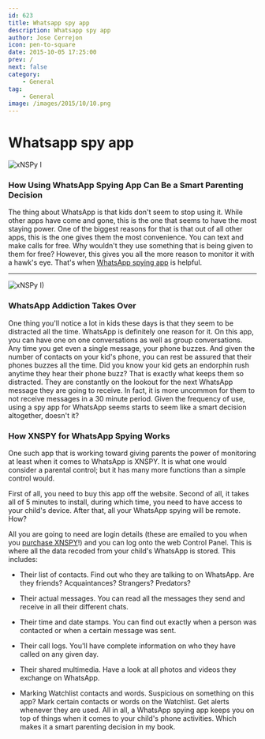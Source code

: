 ```yaml
---
id: 623
title: Whatsapp spy app
description: Whatsapp spy app
author: Jose Cerrejon
icon: pen-to-square
date: 2015-10-05 17:25:00
prev: /
next: false
category:
    - General
tag:
    - General
image: /images/2015/10/10.png
---
```


# Whatsapp spy app

![xNSPy I](/images/2015/10/10.png)

### How Using WhatsApp Spying App Can Be a Smart Parenting Decision

The thing about WhatsApp is that kids don't seem to stop using it. While other apps have come and gone, this is the one that seems to have the most staying power. One of the biggest reasons for that is that out of all other apps, this is the one gives them the most convenience. You can text and make calls for free. Why wouldn't they use something that is being given to them for free? However, this gives you all the more reason to monitor it with a hawk's eye. That's when [WhatsApp spying app](https://xnspy.com/features/whats-app.html) is helpful.

---

![xNSPy I)](/images/2015/10/09.png)

### WhatsApp Addiction Takes Over

One thing you'll notice a lot in kids these days is that they seem to be distracted all the time. WhatsApp is definitely one reason for it. On this app, you can have one on one conversations as well as group conversations. Any time you get even a single message, your phone buzzes. And given the number of contacts on your kid's phone, you can rest be assured that their phones buzzes all the time. Did you know your kid gets an endorphin rush anytime they hear their phone buzz? That is exactly what keeps them so distracted. They are constantly on the lookout for the next WhatsApp message they are going to receive. In fact, it is more uncommon for them to not receive messages in a 30 minute period. Given the frequency of use, using a spy app for WhatsApp seems starts to seem like a smart decision altogether, doesn't it?

### How XNSPY for WhatsApp Spying Works

One such app that is working toward giving parents the power of monitoring at least when it comes to WhatsApp is XNSPY. It is what one would consider a parental control; but it has many more functions than a simple control would.

First of all, you need to buy this app off the website. Second of all, it takes all of 5 minutes to install, during which time, you need to have access to your child's device. After that, all your WhatsApp spying will be remote. How?

All you are going to need are login details (these are emailed to you when you [purchase XNSPY](https://xnspy.com/buy-now.html)!) and you can log onto the web Control Panel. This is where all the data recoded from your child's WhatsApp is stored. This includes:

-   Their list of contacts. Find out who they are talking to on WhatsApp. Are they friends? Acquaintances? Strangers? Predators?

-   Their actual messages. You can read all the messages they send and receive in all their different chats.

-   Their time and date stamps. You can find out exactly when a person was contacted or when a certain message was sent.

-   Their call logs. You'll have complete information on who they have called on any given day.

-   Their shared multimedia. Have a look at all photos and videos they exchange on WhatsApp.

-   Marking Watchlist contacts and words. Suspicious on something on this app? Mark certain contacts or words on the Watchlist. Get alerts whenever they are used.
    All in all, a WhatsApp spying app keeps you on top of things when it comes to your child's phone activities. Which makes it a smart parenting decision in my book.

